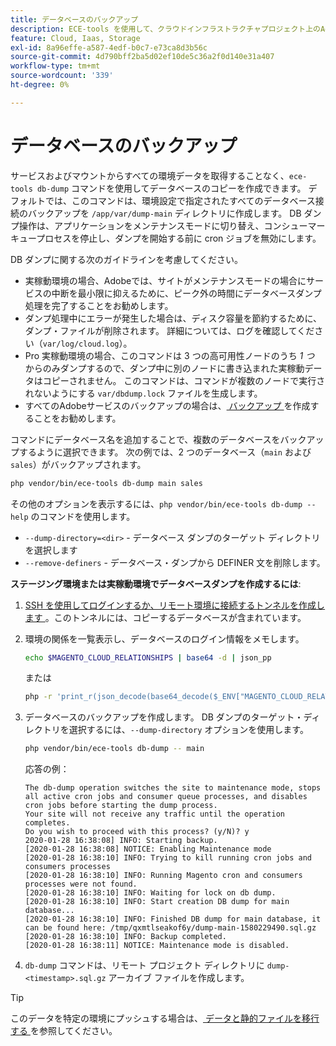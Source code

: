 ```yaml
---
title: データベースのバックアップ
description: ECE-tools を使用して、クラウドインフラストラクチャプロジェクト上のAdobe Commerceのデータベースのバックアップを作成する方法を説明します。
feature: Cloud, Iaas, Storage
exl-id: 8a96effe-a587-4edf-b0c7-e73ca8d3b56c
source-git-commit: 4d790bff2ba5d02ef10de5c36a2f0d140e31a407
workflow-type: tm+mt
source-wordcount: '339'
ht-degree: 0%

---
```


# データベースのバックアップ

サービスおよびマウントからすべての環境データを取得することなく、`ece-tools db-dump` コマンドを使用してデータベースのコピーを作成できます。 デフォルトでは、このコマンドは、環境設定で指定されたすべてのデータベース接続のバックアップを `/app/var/dump-main` ディレクトリに作成します。 DB ダンプ操作は、アプリケーションをメンテナンスモードに切り替え、コンシューマーキュープロセスを停止し、ダンプを開始する前に cron ジョブを無効にします。

DB ダンプに関する次のガイドラインを考慮してください。

- 実稼動環境の場合、Adobeでは、サイトがメンテナンスモードの場合にサービスの中断を最小限に抑えるために、ピーク外の時間にデータベースダンプ処理を完了することをお勧めします。
- ダンプ処理中にエラーが発生した場合は、ディスク容量を節約するために、ダンプ・ファイルが削除されます。 詳細については、ログを確認してください（`var/log/cloud.log`）。
- Pro 実稼動環境の場合、このコマンドは 3 つの高可用性ノードのうち _1 つ_ からのみダンプするので、ダンプ中に別のノードに書き込まれた実稼動データはコピーされません。 このコマンドは、コマンドが複数のノードで実行されないようにする `var/dbdump.lock` ファイルを生成します。
- すべてのAdobeサービスのバックアップの場合は、[ バックアップ ](snapshots.md) を作成することをお勧めします。

コマンドにデータベース名を追加することで、複数のデータベースをバックアップするように選択できます。 次の例では、2 つのデータベース（`main` および `sales`）がバックアップされます。

```bash
php vendor/bin/ece-tools db-dump main sales
```

その他のオプションを表示するには、`php vendor/bin/ece-tools db-dump --help` のコマンドを使用します。

- `--dump-directory=<dir>` - データベース ダンプのターゲット ディレクトリを選択します
- `--remove-definers` - データベース・ダンプから DEFINER 文を削除します。

**ステージング環境または実稼動環境でデータベースダンプを作成するには**:

1. [SSH を使用してログインするか、リモート環境に接続するトンネルを作成します ](../development/secure-connections.md)。このトンネルには、コピーするデータベースが含まれています。

1. 環境の関係を一覧表示し、データベースのログイン情報をメモします。

   ```bash
   echo $MAGENTO_CLOUD_RELATIONSHIPS | base64 -d | json_pp
   ```

   または

   ```bash
   php -r 'print_r(json_decode(base64_decode($_ENV["MAGENTO_CLOUD_RELATIONSHIPS"]))->database);'
   ```

1. データベースのバックアップを作成します。 DB ダンプのターゲット・ディレクトリを選択するには、`--dump-directory` オプションを使用します。

   ```bash
   php vendor/bin/ece-tools db-dump -- main
   ```

   応答の例：

   ```terminal
   The db-dump operation switches the site to maintenance mode, stops all active cron jobs and consumer queue processes, and disables cron jobs before starting the dump process.
   Your site will not receive any traffic until the operation completes.
   Do you wish to proceed with this process? (y/N)? y
   2020-01-28 16:38:08] INFO: Starting backup.
   [2020-01-28 16:38:08] NOTICE: Enabling Maintenance mode
   [2020-01-28 16:38:10] INFO: Trying to kill running cron jobs and consumers processes
   [2020-01-28 16:38:10] INFO: Running Magento cron and consumers processes were not found.
   [2020-01-28 16:38:10] INFO: Waiting for lock on db dump.
   [2020-01-28 16:38:10] INFO: Start creation DB dump for main database...
   [2020-01-28 16:38:10] INFO: Finished DB dump for main database, it can be found here: /tmp/qxmtlseakof6y/dump-main-1580229490.sql.gz
   [2020-01-28 16:38:10] INFO: Backup completed.
   [2020-01-28 16:38:11] NOTICE: Maintenance mode is disabled.
   ```

1. `db-dump` コマンドは、リモート プロジェクト ディレクトリに `dump-<timestamp>.sql.gz` アーカイブ ファイルを作成します。

>[!TIP]
>
>このデータを特定の環境にプッシュする場合は、[ データと静的ファイルを移行する ](../deploy/staging-production.md#migrate-static-files) を参照してください。
